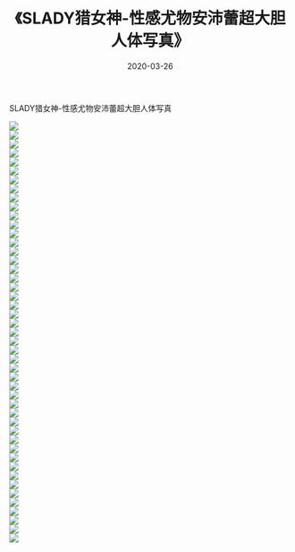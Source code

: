 ﻿---
layout: post
title:  《SLADY猎女神-性感尤物安沛蕾超大胆人体写真》
date:   2020-03-26
img: http://imgx.orgx.ga/漏D/网络美图/2020/SLADY猎女神-性感尤物安沛蕾超大胆人体写真/000.jpg
categories: [美女, 清纯, 唯美]
---

SLADY猎女神-性感尤物安沛蕾超大胆人体写真

  ![](http://imgx.orgx.ga/漏D/网络美图/2020/SLADY猎女神-性感尤物安沛蕾超大胆人体写真/001.jpg) <br> ![](http://imgx.orgx.ga/漏D/网络美图/2020/SLADY猎女神-性感尤物安沛蕾超大胆人体写真/002.jpg) <br> ![](http://imgx.orgx.ga/漏D/网络美图/2020/SLADY猎女神-性感尤物安沛蕾超大胆人体写真/003.jpg) <br> ![](http://imgx.orgx.ga/漏D/网络美图/2020/SLADY猎女神-性感尤物安沛蕾超大胆人体写真/004.jpg) <br> ![](http://imgx.orgx.ga/漏D/网络美图/2020/SLADY猎女神-性感尤物安沛蕾超大胆人体写真/005.jpg) <br> ![](http://imgx.orgx.ga/漏D/网络美图/2020/SLADY猎女神-性感尤物安沛蕾超大胆人体写真/006.jpg) <br> ![](http://imgx.orgx.ga/漏D/网络美图/2020/SLADY猎女神-性感尤物安沛蕾超大胆人体写真/007.jpg) <br> ![](http://imgx.orgx.ga/漏D/网络美图/2020/SLADY猎女神-性感尤物安沛蕾超大胆人体写真/008.jpg) <br> ![](http://imgx.orgx.ga/漏D/网络美图/2020/SLADY猎女神-性感尤物安沛蕾超大胆人体写真/009.jpg) <br> ![](http://imgx.orgx.ga/漏D/网络美图/2020/SLADY猎女神-性感尤物安沛蕾超大胆人体写真/010.jpg) <br> ![](http://imgx.orgx.ga/漏D/网络美图/2020/SLADY猎女神-性感尤物安沛蕾超大胆人体写真/011.jpg) <br> ![](http://imgx.orgx.ga/漏D/网络美图/2020/SLADY猎女神-性感尤物安沛蕾超大胆人体写真/012.jpg) <br> ![](http://imgx.orgx.ga/漏D/网络美图/2020/SLADY猎女神-性感尤物安沛蕾超大胆人体写真/013.jpg) <br> ![](http://imgx.orgx.ga/漏D/网络美图/2020/SLADY猎女神-性感尤物安沛蕾超大胆人体写真/014.jpg) <br> ![](http://imgx.orgx.ga/漏D/网络美图/2020/SLADY猎女神-性感尤物安沛蕾超大胆人体写真/015.jpg) <br> ![](http://imgx.orgx.ga/漏D/网络美图/2020/SLADY猎女神-性感尤物安沛蕾超大胆人体写真/016.jpg) <br> ![](http://imgx.orgx.ga/漏D/网络美图/2020/SLADY猎女神-性感尤物安沛蕾超大胆人体写真/017.jpg) <br> ![](http://imgx.orgx.ga/漏D/网络美图/2020/SLADY猎女神-性感尤物安沛蕾超大胆人体写真/018.jpg) <br> ![](http://imgx.orgx.ga/漏D/网络美图/2020/SLADY猎女神-性感尤物安沛蕾超大胆人体写真/019.jpg) <br> ![](http://imgx.orgx.ga/漏D/网络美图/2020/SLADY猎女神-性感尤物安沛蕾超大胆人体写真/020.jpg) <br> ![](http://imgx.orgx.ga/漏D/网络美图/2020/SLADY猎女神-性感尤物安沛蕾超大胆人体写真/021.jpg) <br> ![](http://imgx.orgx.ga/漏D/网络美图/2020/SLADY猎女神-性感尤物安沛蕾超大胆人体写真/022.jpg) <br> ![](http://imgx.orgx.ga/漏D/网络美图/2020/SLADY猎女神-性感尤物安沛蕾超大胆人体写真/023.jpg) <br> ![](http://imgx.orgx.ga/漏D/网络美图/2020/SLADY猎女神-性感尤物安沛蕾超大胆人体写真/024.jpg) <br> ![](http://imgx.orgx.ga/漏D/网络美图/2020/SLADY猎女神-性感尤物安沛蕾超大胆人体写真/025.jpg) <br> ![](http://imgx.orgx.ga/漏D/网络美图/2020/SLADY猎女神-性感尤物安沛蕾超大胆人体写真/026.jpg) <br> ![](http://imgx.orgx.ga/漏D/网络美图/2020/SLADY猎女神-性感尤物安沛蕾超大胆人体写真/027.jpg) <br> ![](http://imgx.orgx.ga/漏D/网络美图/2020/SLADY猎女神-性感尤物安沛蕾超大胆人体写真/028.jpg) <br> ![](http://imgx.orgx.ga/漏D/网络美图/2020/SLADY猎女神-性感尤物安沛蕾超大胆人体写真/029.jpg) <br> ![](http://imgx.orgx.ga/漏D/网络美图/2020/SLADY猎女神-性感尤物安沛蕾超大胆人体写真/030.jpg) <br> ![](http://imgx.orgx.ga/漏D/网络美图/2020/SLADY猎女神-性感尤物安沛蕾超大胆人体写真/031.jpg) <br> ![](http://imgx.orgx.ga/漏D/网络美图/2020/SLADY猎女神-性感尤物安沛蕾超大胆人体写真/032.jpg) <br> ![](http://imgx.orgx.ga/漏D/网络美图/2020/SLADY猎女神-性感尤物安沛蕾超大胆人体写真/033.jpg) <br> ![](http://imgx.orgx.ga/漏D/网络美图/2020/SLADY猎女神-性感尤物安沛蕾超大胆人体写真/034.jpg) <br> ![](http://imgx.orgx.ga/漏D/网络美图/2020/SLADY猎女神-性感尤物安沛蕾超大胆人体写真/035.jpg) <br> ![](http://imgx.orgx.ga/漏D/网络美图/2020/SLADY猎女神-性感尤物安沛蕾超大胆人体写真/036.jpg) <br> ![](http://imgx.orgx.ga/漏D/网络美图/2020/SLADY猎女神-性感尤物安沛蕾超大胆人体写真/037.jpg) <br> ![](http://imgx.orgx.ga/漏D/网络美图/2020/SLADY猎女神-性感尤物安沛蕾超大胆人体写真/038.jpg) <br> ![](http://imgx.orgx.ga/漏D/网络美图/2020/SLADY猎女神-性感尤物安沛蕾超大胆人体写真/039.jpg) <br> ![](http://imgx.orgx.ga/漏D/网络美图/2020/SLADY猎女神-性感尤物安沛蕾超大胆人体写真/040.jpg) <br> ![](http://imgx.orgx.ga/漏D/网络美图/2020/SLADY猎女神-性感尤物安沛蕾超大胆人体写真/041.jpg) <br> ![](http://imgx.orgx.ga/漏D/网络美图/2020/SLADY猎女神-性感尤物安沛蕾超大胆人体写真/042.jpg) <br> ![](http://imgx.orgx.ga/漏D/网络美图/2020/SLADY猎女神-性感尤物安沛蕾超大胆人体写真/043.jpg) <br> ![](http://imgx.orgx.ga/漏D/网络美图/2020/SLADY猎女神-性感尤物安沛蕾超大胆人体写真/044.jpg) <br> ![](http://imgx.orgx.ga/漏D/网络美图/2020/SLADY猎女神-性感尤物安沛蕾超大胆人体写真/045.jpg) <br> ![](http://imgx.orgx.ga/漏D/网络美图/2020/SLADY猎女神-性感尤物安沛蕾超大胆人体写真/046.jpg) <br> ![](http://imgx.orgx.ga/漏D/网络美图/2020/SLADY猎女神-性感尤物安沛蕾超大胆人体写真/047.jpg) <br>